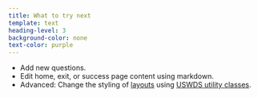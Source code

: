 ```yaml
---
title: What to try next
template: text
heading-level: 3
background-color: none
text-color: purple
---
```


- Add new questions.
- Edit home, exit, or success page content using markdown.
- Advanced: Change the styling of [layouts](https://jekyllrb.com/docs/step-by-step/04-layouts/) using [USWDS utility classes](https://designsystem.digital.gov/utilities/).